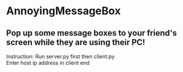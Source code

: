 # AnnoyingMessageBox

## Pop up some message boxes to your friend's screen while they are using their PC!

Instruction:
Run server.py first then client.py<br>
Enter host ip address in client end
